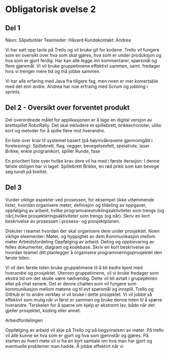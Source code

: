 # Obligatorisk øvelse 2

## Del 1
Navn: Såpebobler 
Teamleder: Håvard
Kundekontakt: Andrea

Vi har satt opp tavle på Trello og vil bruke git for kodene. Trello vil fungere som en oversikt over hva som skal gjøres, hva som er under produksjon og hva som er gjort ferdig. Har kan alle legge inn kommentarer, spørsmål og flere gjøremål. Vi vil bruke gruppetimene effektivt sammen, samt. fredager hvis vi trenger mere tid og må jobbe sammen. 


Vi har alle erfaring med Java fra tiligere fag, men noen er mer komertable med det enn andre. 
Andrea har noe erfraing med Scrum og jobbing i sprints. 


## Del 2 - Oversikt over forventet produkt

Det overordnede målet for applikasjonen er å lage en digital versjon av brettspillet RoboRally. Det skal inkludere et spillebrett, brikker/ronoter, ulike kort og metoder for å spille flere mot hverandre.  

En liste over krav til systemet basert (på høynivåkravene gjennomgått i forelesning):
Spillebrett, flag, vegger, bevegelsesfelt, speialrute, laser
Brikke, enkle programkort, spiller
Runde, fase 


En prioritert liste over hvilke krav dere vil ha med i første iterasjon:
I denne første obligen har vi laget:
Spillebrett
Brikke, en rød prikk som kan bevege seg tundt på brettet. 



## Del 3
Vurder viktige aspekter ved prosessen, for eksempel (ikke uttømmende liste), hvordan organisere møter,
definisjon og tildeling av oppgaver, oppfølging av arbeid, hvilke programvareutviklingsaktiviteter som trengs (og
når),hvilke prosjekteringsaktiviteter som trengs (og når). Skriv en kort beskrivelse av prosessen i prosess- og
prosjektplanen.

Diskuter i teamet hvordan der skal organisere dere under prosjektet. Noen viktige eleementer:
Møter, og hyppighet av dem
Kommunikasjon mellom møter
Arbeidsfordeling
Oppfølging av arbeid.
Deling og oppbevaring av felles dokumenter, diagram og kodebase.
Skriv en kort beskrivelse av hvordan teamet ditt planlegger å organisere programmeringsprosjektet den første
tiden.


Vi vil den første tiden bruke gruppetimene til å bli bedre kjent med hverandre og prosjektet. Utenom gruppetimene, vil vi bruke fredager som ekstra tid om det skulle være nødvendig. Dette vil bli avtalt i grupeptimen eller på chat senere. Det er denne chatten som vil fungere som kommunikasjon mellom møtene og til evt spørsmål og innspill. Trello og GitHub er to andre verktøy vi vil bruke i dette prosjektet. Vi vil jobbe så effektivt som mulig når vi først er sammen og bruke denne tiden til å spørre hverandre. Terskelen for å spørre om hjelp er ekstremt lav, både når det gjeller prosjektet, koding eller annet. 


Arbeidfordelingen 

Oppfølging av arbeid vil skje på Trello og på begynnelsen av møter. På trello vil alle kunne se hva som er gjort og hva som gjennstår og gjøres. På starten av hvert møte vil vi ha en kort samtale om hva man har gjort og eventuelle problemer man hadde.
Å jobbe effektivt når vi 
